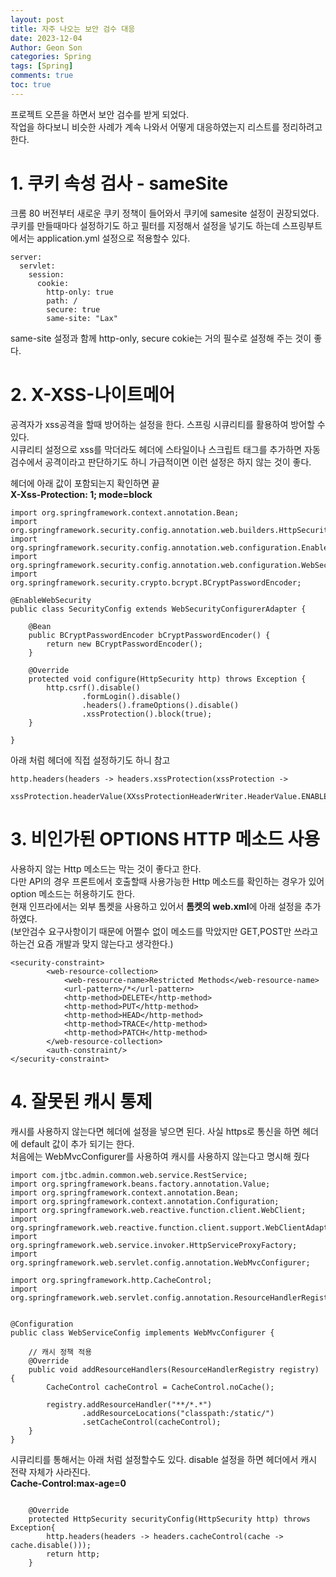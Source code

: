 ```yaml
---
layout: post
title: 자주 나오는 보안 검수 대응
date: 2023-12-04
Author: Geon Son
categories: Spring
tags: [Spring]
comments: true
toc: true    
---
```


프로젝트 오픈을 하면서 보안 검수를 받게 되었다.  
작업을 하다보니 비슷한 사례가 계속 나와서 어떻게 대응하였는지 리스트를 정리하려고 한다.

# 1. 쿠키 속성 검사 - sameSite
크롬 80 버전부터 새로운 쿠키 정책이 들어와서 쿠키에 samesite 설정이 권장되었다.  
쿠키를 만들때마다 설정하기도 하고 필터를 지정해서 설정을 넣기도 하는데
스프링부트에서는 application.yml 설정으로 적용할수 있다.

~~~
server:
  servlet:
    session:
      cookie:
        http-only: true
        path: /
        secure: true
        same-site: "Lax"

~~~


same-site 설정과 함께 http-only, secure cokie는 거의 필수로 설정해 주는 것이 좋다.

# 2. X-XSS-나이트메어 

공격자가 xss공격을 할때 방어하는 설정을 한다. 스프링 시큐리티를 활용하여 방어할 수 있다.   
시큐리티 설정으로 xss를 막더라도 헤더에 스타일이나 스크립트 태그를 추가하면 자동 검수에서 공격이라고 판단하기도 하니
가급적이면 이런 설정은 하지 않는 것이 좋다.

헤더에 아래 값이 포함되는지 확인하면 끝  
**X-Xss-Protection: 1; mode=block**


~~~
import org.springframework.context.annotation.Bean;
import org.springframework.security.config.annotation.web.builders.HttpSecurity;
import org.springframework.security.config.annotation.web.configuration.EnableWebSecurity;
import org.springframework.security.config.annotation.web.configuration.WebSecurityConfigurerAdapter;
import org.springframework.security.crypto.bcrypt.BCryptPasswordEncoder;

@EnableWebSecurity
public class SecurityConfig extends WebSecurityConfigurerAdapter {

    @Bean
    public BCryptPasswordEncoder bCryptPasswordEncoder() {
        return new BCryptPasswordEncoder();
    }

    @Override
    protected void configure(HttpSecurity http) throws Exception {
        http.csrf().disable()
                .formLogin().disable()
                .headers().frameOptions().disable()
                .xssProtection().block(true);
    }

}

~~~  

아래 처럼 헤더에 직접 설정하기도 하니 참고 
~~~
http.headers(headers -> headers.xssProtection(xssProtection ->
        xssProtection.headerValue(XXssProtectionHeaderWriter.HeaderValue.ENABLED_MODE_BLOCK)));
~~~


# 3. 비인가된 OPTIONS HTTP 메소드 사용
사용하지 않는 Http 메소드는 막는 것이 좋다고 한다.   
다만 API의 경우 프론트에서 호출할때 사용가능한 Http 메소드를 확인하는 경우가 있어 option 메소드는 허용하기도 한다.  
현재 인프라에서는 외부 톰켓을 사용하고 있어서 **톰켓의 web.xml**에 아래 설정을 추가하였다.  
(보안검수 요구사항이기 때문에 어쩔수 없이 메소드를 막았지만 GET,POST만 쓰라고 하는건 요즘 개발과 맞지 않는다고 생각한다.)

~~~
<security-constraint>
        <web-resource-collection>
            <web-resource-name>Restricted Methods</web-resource-name>
            <url-pattern>/*</url-pattern>
            <http-method>DELETE</http-method>
            <http-method>PUT</http-method>
            <http-method>HEAD</http-method>
            <http-method>TRACE</http-method>
			<http-method>PATCH</http-method>
        </web-resource-collection>
        <auth-constraint/>
</security-constraint>
~~~ 


# 4. 잘못된 캐시 통제 
캐시를 사용하지 않는다면 헤더에 설정을 넣으면 된다. 사실 https로 통신을 하면 헤더에 default 값이 추가 되기는 한다.   
처음에는 WebMvcConfigurer를 사용하여 캐시를 사용하지 않는다고 명시해 줬다

~~~
import com.jtbc.admin.common.web.service.RestService;
import org.springframework.beans.factory.annotation.Value;
import org.springframework.context.annotation.Bean;
import org.springframework.context.annotation.Configuration;
import org.springframework.web.reactive.function.client.WebClient;
import org.springframework.web.reactive.function.client.support.WebClientAdapter;
import org.springframework.web.service.invoker.HttpServiceProxyFactory;
import org.springframework.web.servlet.config.annotation.WebMvcConfigurer;

import org.springframework.http.CacheControl;
import org.springframework.web.servlet.config.annotation.ResourceHandlerRegistry;


@Configuration
public class WebServiceConfig implements WebMvcConfigurer {

    // 캐시 정책 적용
    @Override
    public void addResourceHandlers(ResourceHandlerRegistry registry) {
        CacheControl cacheControl = CacheControl.noCache();

        registry.addResourceHandler("**/*.*")
                .addResourceLocations("classpath:/static/")
                .setCacheControl(cacheControl);
    }
}

~~~


시큐리티를 통해서는 아래 처럼 설정할수도 있다. disable 설정을 하면 헤더에서 캐시 전략 자체가 사라진다.   
**Cache-Control:max-age=0**

~~~

    @Override
    protected HttpSecurity securityConfig(HttpSecurity http) throws Exception{
        http.headers(headers -> headers.cacheControl(cache -> cache.disable()));
        return http;
    }

~~~
